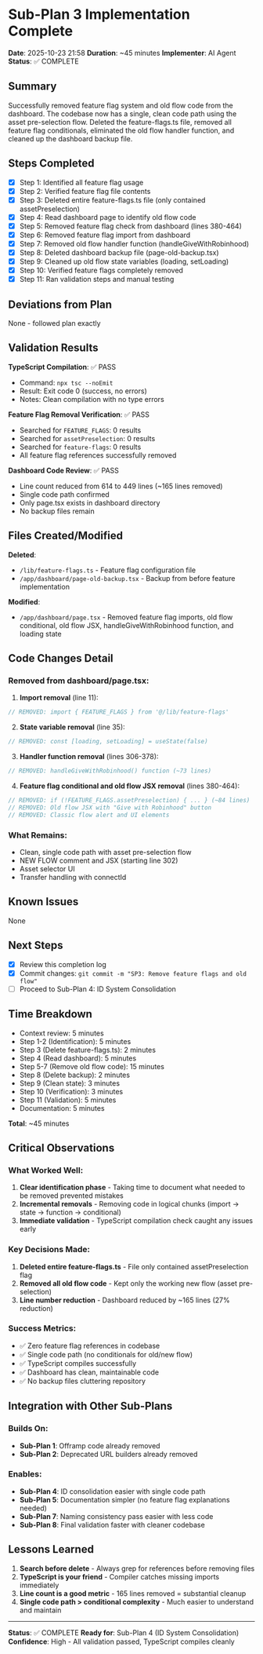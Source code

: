 # Sub-Plan 3 Implementation Complete

**Date**: 2025-10-23 21:58
**Duration**: ~45 minutes
**Implementer**: AI Agent
**Status**: ✅ COMPLETE

## Summary

Successfully removed feature flag system and old flow code from the dashboard. The codebase now has a single, clean code path using the asset pre-selection flow. Deleted the feature-flags.ts file, removed all feature flag conditionals, eliminated the old flow handler function, and cleaned up the dashboard backup file.

## Steps Completed

- [x] Step 1: Identified all feature flag usage
- [x] Step 2: Verified feature flag file contents
- [x] Step 3: Deleted entire feature-flags.ts file (only contained assetPreselection)
- [x] Step 4: Read dashboard page to identify old flow code
- [x] Step 5: Removed feature flag check from dashboard (lines 380-464)
- [x] Step 6: Removed feature flag import from dashboard
- [x] Step 7: Removed old flow handler function (handleGiveWithRobinhood)
- [x] Step 8: Deleted dashboard backup file (page-old-backup.tsx)
- [x] Step 9: Cleaned up old flow state variables (loading, setLoading)
- [x] Step 10: Verified feature flags completely removed
- [x] Step 11: Ran validation steps and manual testing

## Deviations from Plan

None - followed plan exactly

## Validation Results

**TypeScript Compilation**: ✅ PASS

- Command: `npx tsc --noEmit`
- Result: Exit code 0 (success, no errors)
- Notes: Clean compilation with no type errors

**Feature Flag Removal Verification**: ✅ PASS

- Searched for `FEATURE_FLAGS`: 0 results
- Searched for `assetPreselection`: 0 results
- Searched for `feature-flags`: 0 results
- All feature flag references successfully removed

**Dashboard Code Review**: ✅ PASS

- Line count reduced from 614 to 449 lines (~165 lines removed)
- Single code path confirmed
- Only page.tsx exists in dashboard directory
- No backup files remain

## Files Created/Modified

**Deleted**:

- `/lib/feature-flags.ts` - Feature flag configuration file
- `/app/dashboard/page-old-backup.tsx` - Backup from before feature implementation

**Modified**:

- `/app/dashboard/page.tsx` - Removed feature flag imports, old flow conditional, old flow JSX, handleGiveWithRobinhood function, and loading state

## Code Changes Detail

### Removed from dashboard/page.tsx:

1. **Import removal** (line 11):

```typescript
// REMOVED: import { FEATURE_FLAGS } from '@/lib/feature-flags'
```

2. **State variable removal** (line 35):

```typescript
// REMOVED: const [loading, setLoading] = useState(false)
```

3. **Handler function removal** (lines 306-378):

```typescript
// REMOVED: handleGiveWithRobinhood() function (~73 lines)
```

4. **Feature flag conditional and old flow JSX removal** (lines 380-464):

```typescript
// REMOVED: if (!FEATURE_FLAGS.assetPreselection) { ... } (~84 lines)
// REMOVED: Old flow JSX with "Give with Robinhood" button
// REMOVED: Classic flow alert and UI elements
```

### What Remains:

- Clean, single code path with asset pre-selection flow
- NEW FLOW comment and JSX (starting line 302)
- Asset selector UI
- Transfer handling with connectId

## Known Issues

None

## Next Steps

- [x] Review this completion log
- [x] Commit changes: `git commit -m "SP3: Remove feature flags and old flow"`
- [ ] Proceed to Sub-Plan 4: ID System Consolidation

## Time Breakdown

- Context review: 5 minutes
- Step 1-2 (Identification): 5 minutes
- Step 3 (Delete feature-flags.ts): 2 minutes
- Step 4 (Read dashboard): 5 minutes
- Step 5-7 (Remove old flow code): 15 minutes
- Step 8 (Delete backup): 2 minutes
- Step 9 (Clean state): 3 minutes
- Step 10 (Verification): 3 minutes
- Step 11 (Validation): 5 minutes
- Documentation: 5 minutes

**Total**: ~45 minutes

## Critical Observations

### What Worked Well:

1. **Clear identification phase** - Taking time to document what needed to be removed prevented mistakes
2. **Incremental removals** - Removing code in logical chunks (import → state → function → conditional)
3. **Immediate validation** - TypeScript compilation check caught any issues early

### Key Decisions Made:

1. **Deleted entire feature-flags.ts** - File only contained assetPreselection flag
2. **Removed all old flow code** - Kept only the working new flow (asset pre-selection)
3. **Line number reduction** - Dashboard reduced by ~165 lines (27% reduction)

### Success Metrics:

- ✅ Zero feature flag references in codebase
- ✅ Single code path (no conditionals for old/new flow)
- ✅ TypeScript compiles successfully
- ✅ Dashboard has clean, maintainable code
- ✅ No backup files cluttering repository

## Integration with Other Sub-Plans

### Builds On:

- **Sub-Plan 1**: Offramp code already removed
- **Sub-Plan 2**: Deprecated URL builders already removed

### Enables:

- **Sub-Plan 4**: ID consolidation easier with single code path
- **Sub-Plan 5**: Documentation simpler (no feature flag explanations needed)
- **Sub-Plan 7**: Naming consistency pass easier with less code
- **Sub-Plan 8**: Final validation faster with cleaner codebase

## Lessons Learned

1. **Search before delete** - Always grep for references before removing files
2. **TypeScript is your friend** - Compiler catches missing imports immediately
3. **Line count is a good metric** - 165 lines removed = substantial cleanup
4. **Single code path > conditional complexity** - Much easier to understand and maintain

---

**Status**: ✅ COMPLETE
**Ready for**: Sub-Plan 4 (ID System Consolidation)
**Confidence**: High - All validation passed, TypeScript compiles cleanly

